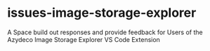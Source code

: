 # issues-image-storage-explorer
A Space build out responses and provide feedback for Users of the Azydeco Image Storage Explorer VS Code Extension
